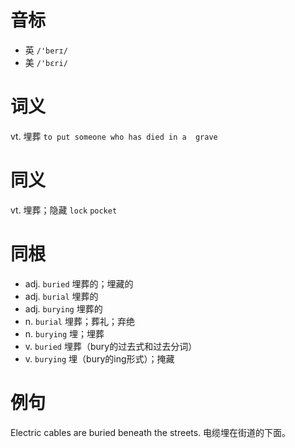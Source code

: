 # 音标

- 英 `/'berɪ/`
- 美 `/'bɛri/`

# 词义

vt. 埋葬
`to put someone who has died in a  grave `

# 同义

vt. 埋葬；隐藏
`lock` `pocket`

# 同根

- adj. `buried` 埋葬的；埋藏的
- adj. `burial` 埋葬的
- adj. `burying` 埋葬的
- n. `burial` 埋葬；葬礼；弃绝
- n. `burying` 埋；埋葬
- v. `buried` 埋葬（bury的过去式和过去分词）
- v. `burying` 埋（bury的ing形式）；掩藏

# 例句

Electric cables are buried beneath the streets.
电缆埋在街道的下面。


